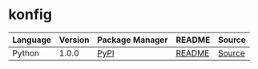 # konfig

|Language|Version|Package Manager|README|Source|
|-|-|-|-|-|
|Python|1.0.0|[PyPI](https://pypi.org/project/python-pydantic-array-with-object/1.0.0)|[README](https://github.com/konfig-dev/konfig/tree/main/python#readme)|[Source](https://github.com/konfig-dev/konfig/tree/main/python)|